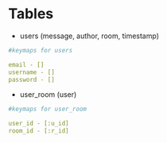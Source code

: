 # Tables 

- users (message, author, room, timestamp)
```yml
#keymaps for users

email - []
username - []
password - []
```
- user_room (user)
```yml
#keymaps for user_room

user_id - [:u_id]
room_id - [:r_id]
```
